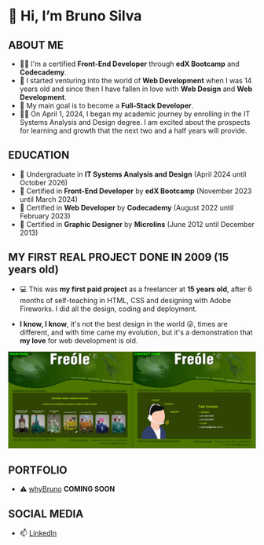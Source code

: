 # 👋 Hi, I’m Bruno Silva

## ABOUT ME

- 👨‍💻 I'm a certified **Front-End Developer** through **edX Bootcamp** and **Codecademy**.
- 👦 I started venturing into the world of **Web Development** when I was 14 years old and since then I have fallen in love with **Web Design** and **Web Development**.
- 🎯 My main goal is to become a **Full-Stack Developer**.
- 👨‍🎓 On April 1, 2024, I began my academic journey by enrolling in the IT Systems Analysis and Design degree. I am excited about the prospects for learning and growth that the next two and a half years will provide.

## EDUCATION

- 🐓 Undergraduate in **IT Systems Analysis and Design** (April 2024 until October 2026)
- 🐥 Certified in **Front-End Developer** by **edX Bootcamp** (November 2023 until March 2024)
- 🐤 Certified in **Web Developer** by **Codecademy** (August 2022 until February 2023)
- 🐣 Certified in **Graphic Designer** by **Microlins** (June 2012 until December 2013)

## MY FIRST REAL PROJECT DONE IN 2009 (15 years old)

- 💻 This was **my first paid project** as a freelancer at **15 years old**, after 6 months of self-teaching in HTML, CSS and designing with Adobe Fireworks. I did all the design, coding and deployment.

- **I know, I know**, it's not the best design in the world :stuck_out_tongue_winking_eye:, times are different, and with time came my evolution, but it's a demonstration that **my love** for web development is old.

![myFirstProjectAt15YearsOld](https://github.com/whybruno/whybruno/blob/main/freole-page.png?raw=true)

## PORTFOLIO

- ⚠️ [whyBruno](https://whybruno.dev) **COMING SOON**

## SOCIAL MEDIA

- 📫 [LinkedIn](https://www.linkedin.com/in/whybruno)
